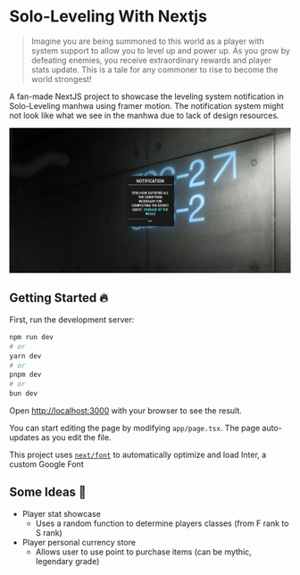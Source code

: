 # Solo-Leveling With Nextjs 

> Imagine you are being summoned to this world as a player with system support to allow you to level up and power up. As you grow by defeating enemies, you receive extraordinary rewards and player stats update. This is a tale for any commoner to rise to become the world strongest!

A fan-made NextJS project to showcase the leveling system notification in Solo-Leveling manhwa using framer motion. The notification system might not look like what we see in the manhwa due to lack of design resources. 

![alt text](image-1.png)

## Getting Started 🔥

First, run the development server:

```bash
npm run dev
# or
yarn dev
# or
pnpm dev
# or
bun dev
```

Open [http://localhost:3000](http://localhost:3000) with your browser to see the result.

You can start editing the page by modifying `app/page.tsx`. The page auto-updates as you edit the file.

This project uses [`next/font`](https://nextjs.org/docs/basic-features/font-optimization) to automatically optimize and load Inter, a custom Google Font

## Some Ideas 🧠

- Player stat showcase 
  - Uses a random function to determine players classes (from F rank to S rank)
- Player personal currency store
  - Allows user to use point to purchase items (can be mythic, legendary grade)